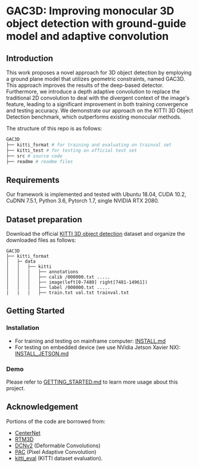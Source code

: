 # GAC3D: Improving monocular 3D object detection with ground-guide model and adaptive convolution

## Introduction
This work proposes a novel approach for 3D object detection by employing a ground plane model that utilizes geometric constraints, named GAC3D. This approach improves the results of the deep-based detector. Furthermore, we introduce a depth adaptive convolution to replace the traditional 2D convolution to deal with the divergent context of the image's feature, leading to a significant improvement in both training convergence and testing accuracy. We demonstrate our approach on the KITTI 3D Object Detection benchmark, which outperforms existing monocular methods.

The structure of this repo is as follows:
```bash
GAC3D
├── kitti_format # for training and evaluating on trainval set
├── kitti_test # for testing on official test set
├── src # source code
├── readme # readme files
```

## Requirements
Our framework is implemented and tested with Ubuntu 18.04, CUDA 10.2, CuDNN 7.5.1, Python 3.6, Pytorch 1.7, single NVIDIA RTX 2080.

## Dataset preparation
Download the official [KITTI 3D object detection](http://www.cvlibs.net/datasets/kitti/eval_object.php?obj_benchmark=3d) dataset and organize the downloaded files as follows: 
```
GAC3D
├── kitti_format
│   ├─ data
│   │   ├── kitti
│   │   |   ├── annotations 
│   │   │   ├── calib /000000.txt .....
│   │   │   ├── image(left[0-7480] right[7481-14961])
│   │   │   ├── label /000000.txt .....
|   |   |   ├── train.txt val.txt trainval.txt
```

## Getting Started
### Installation
* For training and testing on mainframe computer: [INSTALL.md](readme/INSTALL.md)
* For testing on embedded device (we use NVidia Jetson Xavier NX): [INSTALL_JETSON.md](readme/INSTALL_JETSON.md)

### Demo
Please refer to [GETTING_STARTED.md](readme/GETTING_STARTED.md) to learn more usage about this project.

## Acknowledgement
Portions of the code are borrowed from:
* [CenterNet](https://github.com/xingyizhou/CenterNet)
* [RTM3D](https://github.com/Banconxuan/RTM3D)
* [DCNv2](https://github.com/jinfagang/DCNv2_latest) (Deformable Convolutions)
* [PAC](https://github.com/NVlabs/pacnet) (Pixel Adaptive Convolution)
* [kitti_eval](https://github.com/prclibo/kitti_eval) (KITTI dataset evaluation).
<!-- * [iou3d](https://github.com/sshaoshuai/PointRCNN) -->
<!-- ## License

RTM3D and KM3D are released under the MIT License (refer to the LICENSE file for details).
Portions of the code are borrowed from, [CenterNet](https://github.com/xingyizhou/CenterNet), [dla](https://github.com/ucbdrive/dla) (DLA network), [DCNv2](https://github.com/CharlesShang/DCNv2)(deformable convolutions), [iou3d](https://github.com/sshaoshuai/PointRCNN) and [kitti_eval](https://github.com/prclibo/kitti_eval) (KITTI dataset evaluation). Please refer to the original License of these projects (See [NOTICE](NOTICE)). -->
